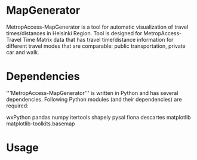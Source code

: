 MapGenerator
============

MetropAccess-MapGenerator is a tool for automatic visualization of travel times/distances in Helsinki Region. Tool is designed for MetropAccess-Travel Time Matrix data that has travel time/distance information for different travel modes that are comparable: public transportation, private car and walk.

Dependencies
============

'''MetropAccess-MapGenerator''' is written in Python and has several dependencies. Following Python modules (and their dependencies) are required:

wxPython
pandas
numpy
itertools
shapely
pysal
fiona
descartes
matplotlib
matplotlib-toolkits.basemap

Usage
============



